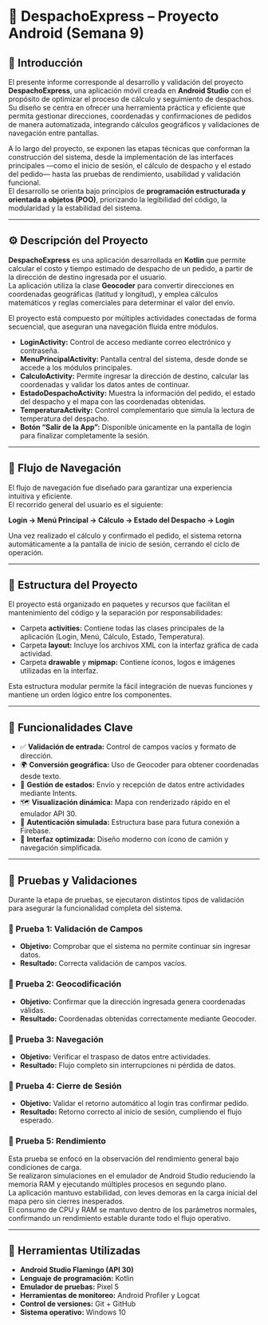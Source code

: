 # 🚚 DespachoExpress – Proyecto Android (Semana 9)

## 🧭 Introducción
El presente informe corresponde al desarrollo y validación del proyecto **DespachoExpress**, una aplicación móvil creada en **Android Studio** con el propósito de optimizar el proceso de cálculo y seguimiento de despachos.  
Su diseño se centra en ofrecer una herramienta práctica y eficiente que permita gestionar direcciones, coordenadas y confirmaciones de pedidos de manera automatizada, integrando cálculos geográficos y validaciones de navegación entre pantallas.

A lo largo del proyecto, se exponen las etapas técnicas que conforman la construcción del sistema, desde la implementación de las interfaces principales —como el inicio de sesión, el cálculo de despacho y el estado del pedido— hasta las pruebas de rendimiento, usabilidad y validación funcional.  
El desarrollo se orienta bajo principios de **programación estructurada y orientada a objetos (POO)**, priorizando la legibilidad del código, la modularidad y la estabilidad del sistema.

---

## ⚙️ Descripción del Proyecto
**DespachoExpress** es una aplicación desarrollada en **Kotlin** que permite calcular el costo y tiempo estimado de despacho de un pedido, a partir de la dirección de destino ingresada por el usuario.  
La aplicación utiliza la clase **Geocoder** para convertir direcciones en coordenadas geográficas (latitud y longitud), y emplea cálculos matemáticos y reglas comerciales para determinar el valor del envío.

El proyecto está compuesto por múltiples actividades conectadas de forma secuencial, que aseguran una navegación fluida entre módulos.

- **LoginActivity:** Control de acceso mediante correo electrónico y contraseña.  
- **MenuPrincipalActivity:** Pantalla central del sistema, desde donde se accede a los módulos principales.  
- **CalculoActivity:** Permite ingresar la dirección de destino, calcular las coordenadas y validar los datos antes de continuar.  
- **EstadoDespachoActivity:** Muestra la información del pedido, el estado del despacho y el mapa con las coordenadas obtenidas.  
- **TemperaturaActivity:** Control complementario que simula la lectura de temperatura del despacho.  
- **Botón “Salir de la App”:** Disponible únicamente en la pantalla de login para finalizar completamente la sesión.

---

## 🧩 Flujo de Navegación
El flujo de navegación fue diseñado para garantizar una experiencia intuitiva y eficiente.  
El recorrido general del usuario es el siguiente:

**Login → Menú Principal → Cálculo → Estado del Despacho → Login**

Una vez realizado el cálculo y confirmado el pedido, el sistema retorna automáticamente a la pantalla de inicio de sesión, cerrando el ciclo de operación.

---

## 🧱 Estructura del Proyecto
El proyecto está organizado en paquetes y recursos que facilitan el mantenimiento del código y la separación por responsabilidades:

- Carpeta **activities:** Contiene todas las clases principales de la aplicación (Login, Menú, Cálculo, Estado, Temperatura).  
- Carpeta **layout:** Incluye los archivos XML con la interfaz gráfica de cada actividad.  
- Carpeta **drawable** y **mipmap:** Contiene íconos, logos e imágenes utilizadas en la interfaz.  

Esta estructura modular permite la fácil integración de nuevas funciones y mantiene un orden lógico entre los componentes.

---

## 🧠 Funcionalidades Clave
- ✅ **Validación de entrada:** Control de campos vacíos y formato de dirección.  
- 🌍 **Conversión geográfica:** Uso de Geocoder para obtener coordenadas desde texto.  
- 🔄 **Gestión de estados:** Envío y recepción de datos entre actividades mediante Intents.  
- 🗺️ **Visualización dinámica:** Mapa con renderizado rápido en el emulador API 30.  
- 🔐 **Autenticación simulada:** Estructura base para futura conexión a Firebase.  
- 🎨 **Interfaz optimizada:** Diseño moderno con ícono de camión y navegación simplificada.  

---

## 🧪 Pruebas y Validaciones
Durante la etapa de pruebas, se ejecutaron distintos tipos de validación para asegurar la funcionalidad completa del sistema.

### 🔸 Prueba 1: Validación de Campos
- **Objetivo:** Comprobar que el sistema no permite continuar sin ingresar datos.  
- **Resultado:** Correcta validación de campos vacíos.  

### 🔸 Prueba 2: Geocodificación
- **Objetivo:** Confirmar que la dirección ingresada genera coordenadas válidas.  
- **Resultado:** Coordenadas obtenidas correctamente mediante Geocoder.  

### 🔸 Prueba 3: Navegación
- **Objetivo:** Verificar el traspaso de datos entre actividades.  
- **Resultado:** Flujo completo sin interrupciones ni pérdida de datos.  

### 🔸 Prueba 4: Cierre de Sesión
- **Objetivo:** Validar el retorno automático al login tras confirmar pedido.  
- **Resultado:** Retorno correcto al inicio de sesión, cumpliendo el flujo esperado.  

### 🔸 Prueba 5: Rendimiento
Esta prueba se enfocó en la observación del rendimiento general bajo condiciones de carga.  
Se realizaron simulaciones en el emulador de Android Studio reduciendo la memoria RAM y ejecutando múltiples procesos en segundo plano.  
La aplicación mantuvo estabilidad, con leves demoras en la carga inicial del mapa pero sin cierres inesperados.  
El consumo de CPU y RAM se mantuvo dentro de los parámetros normales, confirmando un rendimiento estable durante todo el flujo operativo.

---

## 🧰 Herramientas Utilizadas
- **Android Studio Flamingo (API 30)**  
- **Lenguaje de programación:** Kotlin  
- **Emulador de pruebas:** Pixel 5  
- **Herramientas de monitoreo:** Android Profiler y Logcat  
- **Control de versiones:** Git + GitHub  
- **Sistema operativo:** Windows 10  





